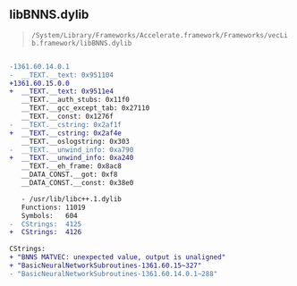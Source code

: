 ## libBNNS.dylib

> `/System/Library/Frameworks/Accelerate.framework/Frameworks/vecLib.framework/libBNNS.dylib`

```diff

-1361.60.14.0.1
-  __TEXT.__text: 0x951104
+1361.60.15.0.0
+  __TEXT.__text: 0x9511e4
   __TEXT.__auth_stubs: 0x11f0
   __TEXT.__gcc_except_tab: 0x27110
   __TEXT.__const: 0x1276f
-  __TEXT.__cstring: 0x2af1f
+  __TEXT.__cstring: 0x2af4e
   __TEXT.__oslogstring: 0x303
-  __TEXT.__unwind_info: 0xa790
+  __TEXT.__unwind_info: 0xa240
   __TEXT.__eh_frame: 0x8ac8
   __DATA_CONST.__got: 0xf8
   __DATA_CONST.__const: 0x38e0

   - /usr/lib/libc++.1.dylib
   Functions: 11019
   Symbols:   604
-  CStrings:  4125
+  CStrings:  4126
 
CStrings:
+ "BNNS MATVEC: unexpected value, output is unaligned"
+ "BasicNeuralNetworkSubroutines-1361.60.15~327"
- "BasicNeuralNetworkSubroutines-1361.60.14.0.1~288"

```
